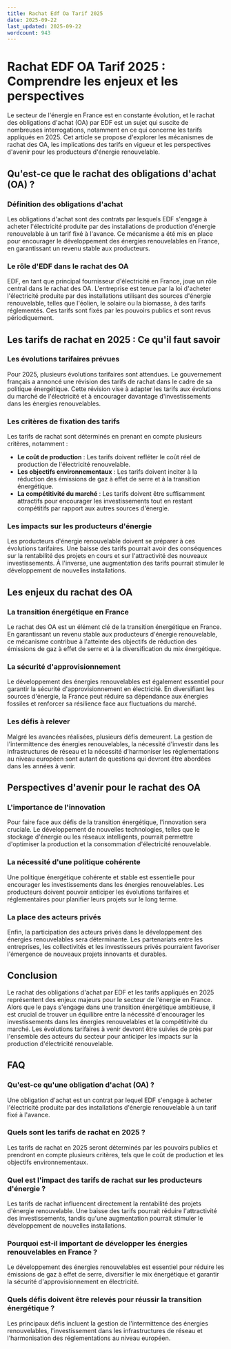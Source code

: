 ```yaml
---
title: Rachat Edf Oa Tarif 2025
date: 2025-09-22
last_updated: 2025-09-22
wordcount: 943
---
```


# Rachat EDF OA Tarif 2025 : Comprendre les enjeux et les perspectives

Le secteur de l'énergie en France est en constante évolution, et le rachat des obligations d'achat (OA) par EDF est un sujet qui suscite de nombreuses interrogations, notamment en ce qui concerne les tarifs appliqués en 2025. Cet article se propose d'explorer les mécanismes de rachat des OA, les implications des tarifs en vigueur et les perspectives d'avenir pour les producteurs d'énergie renouvelable.

## Qu'est-ce que le rachat des obligations d'achat (OA) ?

### Définition des obligations d'achat

Les obligations d'achat sont des contrats par lesquels EDF s'engage à acheter l'électricité produite par des installations de production d'énergie renouvelable à un tarif fixé à l'avance. Ce mécanisme a été mis en place pour encourager le développement des énergies renouvelables en France, en garantissant un revenu stable aux producteurs.

### Le rôle d'EDF dans le rachat des OA

EDF, en tant que principal fournisseur d'électricité en France, joue un rôle central dans le rachat des OA. L'entreprise est tenue par la loi d'acheter l'électricité produite par des installations utilisant des sources d'énergie renouvelable, telles que l'éolien, le solaire ou la biomasse, à des tarifs réglementés. Ces tarifs sont fixés par les pouvoirs publics et sont revus périodiquement.

## Les tarifs de rachat en 2025 : Ce qu'il faut savoir

### Les évolutions tarifaires prévues

Pour 2025, plusieurs évolutions tarifaires sont attendues. Le gouvernement français a annoncé une révision des tarifs de rachat dans le cadre de sa politique énergétique. Cette révision vise à adapter les tarifs aux évolutions du marché de l'électricité et à encourager davantage d'investissements dans les énergies renouvelables.

### Les critères de fixation des tarifs

Les tarifs de rachat sont déterminés en prenant en compte plusieurs critères, notamment :

- **Le coût de production** : Les tarifs doivent refléter le coût réel de production de l'électricité renouvelable.
- **Les objectifs environnementaux** : Les tarifs doivent inciter à la réduction des émissions de gaz à effet de serre et à la transition énergétique.
- **La compétitivité du marché** : Les tarifs doivent être suffisamment attractifs pour encourager les investissements tout en restant compétitifs par rapport aux autres sources d'énergie.

### Les impacts sur les producteurs d'énergie

Les producteurs d'énergie renouvelable doivent se préparer à ces évolutions tarifaires. Une baisse des tarifs pourrait avoir des conséquences sur la rentabilité des projets en cours et sur l'attractivité des nouveaux investissements. À l'inverse, une augmentation des tarifs pourrait stimuler le développement de nouvelles installations.

## Les enjeux du rachat des OA

### La transition énergétique en France

Le rachat des OA est un élément clé de la transition énergétique en France. En garantissant un revenu stable aux producteurs d'énergie renouvelable, ce mécanisme contribue à l'atteinte des objectifs de réduction des émissions de gaz à effet de serre et à la diversification du mix énergétique.

### La sécurité d'approvisionnement

Le développement des énergies renouvelables est également essentiel pour garantir la sécurité d'approvisionnement en électricité. En diversifiant les sources d'énergie, la France peut réduire sa dépendance aux énergies fossiles et renforcer sa résilience face aux fluctuations du marché.

### Les défis à relever

Malgré les avancées réalisées, plusieurs défis demeurent. La gestion de l'intermittence des énergies renouvelables, la nécessité d'investir dans les infrastructures de réseau et la nécessité d'harmoniser les réglementations au niveau européen sont autant de questions qui devront être abordées dans les années à venir.

## Perspectives d'avenir pour le rachat des OA

### L'importance de l'innovation

Pour faire face aux défis de la transition énergétique, l'innovation sera cruciale. Le développement de nouvelles technologies, telles que le stockage d'énergie ou les réseaux intelligents, pourrait permettre d'optimiser la production et la consommation d'électricité renouvelable.

### La nécessité d'une politique cohérente

Une politique énergétique cohérente et stable est essentielle pour encourager les investissements dans les énergies renouvelables. Les producteurs doivent pouvoir anticiper les évolutions tarifaires et réglementaires pour planifier leurs projets sur le long terme.

### La place des acteurs privés

Enfin, la participation des acteurs privés dans le développement des énergies renouvelables sera déterminante. Les partenariats entre les entreprises, les collectivités et les investisseurs privés pourraient favoriser l'émergence de nouveaux projets innovants et durables.

## Conclusion

Le rachat des obligations d'achat par EDF et les tarifs appliqués en 2025 représentent des enjeux majeurs pour le secteur de l'énergie en France. Alors que le pays s'engage dans une transition énergétique ambitieuse, il est crucial de trouver un équilibre entre la nécessité d'encourager les investissements dans les énergies renouvelables et la compétitivité du marché. Les évolutions tarifaires à venir devront être suivies de près par l'ensemble des acteurs du secteur pour anticiper les impacts sur la production d'électricité renouvelable.

## FAQ

### Qu'est-ce qu'une obligation d'achat (OA) ?

Une obligation d'achat est un contrat par lequel EDF s'engage à acheter l'électricité produite par des installations d'énergie renouvelable à un tarif fixé à l'avance.

### Quels sont les tarifs de rachat en 2025 ?

Les tarifs de rachat en 2025 seront déterminés par les pouvoirs publics et prendront en compte plusieurs critères, tels que le coût de production et les objectifs environnementaux.

### Quel est l'impact des tarifs de rachat sur les producteurs d'énergie ?

Les tarifs de rachat influencent directement la rentabilité des projets d'énergie renouvelable. Une baisse des tarifs pourrait réduire l'attractivité des investissements, tandis qu'une augmentation pourrait stimuler le développement de nouvelles installations.

### Pourquoi est-il important de développer les énergies renouvelables en France ?

Le développement des énergies renouvelables est essentiel pour réduire les émissions de gaz à effet de serre, diversifier le mix énergétique et garantir la sécurité d'approvisionnement en électricité.

### Quels défis doivent être relevés pour réussir la transition énergétique ?

Les principaux défis incluent la gestion de l'intermittence des énergies renouvelables, l'investissement dans les infrastructures de réseau et l'harmonisation des réglementations au niveau européen.